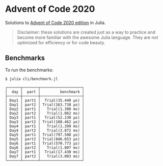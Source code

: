 # Advent of Code 2020

Solutions to [Advent of Code 2020 edition](https://adventofcode.com/2020) in Julia.

> Disclaimer: these solutions are created just as a way to practice and become more familiar
with the awesome Julia language. They are not optimized for efficiency or for code beauty.

## Benchmarks

To run the benchmarks:

    $ julia cli/benchmark.jl

```
┌──────┬───────┬───────────────────┐
│  day │  part │         benchmark │
├──────┼───────┼───────────────────┤
│ Day1 │ part1 │  Trial(35.440 μs) │
│ Day1 │ part2 │ Trial(163.738 μs) │
│ Day2 │ part1 │   Trial(1.308 ms) │
│ Day2 │ part2 │   Trial(1.062 ms) │
│ Day3 │ part1 │  Trial(52.230 μs) │
│ Day3 │ part2 │ Trial(108.462 μs) │
│ Day4 │ part1 │   Trial(1.399 ms) │
│ Day4 │ part2 │   Trial(2.872 ms) │
│ Day5 │ part1 │ Trial(797.508 μs) │
│ Day5 │ part2 │ Trial(846.653 μs) │
│ Day6 │ part1 │ Trial(570.773 μs) │
│ Day6 │ part2 │   Trial(1.807 ms) │
│ Day7 │ part1 │  Trial(17.430 ms) │
│ Day7 │ part2 │   Trial(3.003 ms) │
└──────┴───────┴───────────────────┘

```
